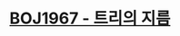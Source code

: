 # [BOJ1967 - 트리의 지름](https://www.acmicpc.net/problem/1967)
<!--tags: dfs, graph, traversal, tree-->
